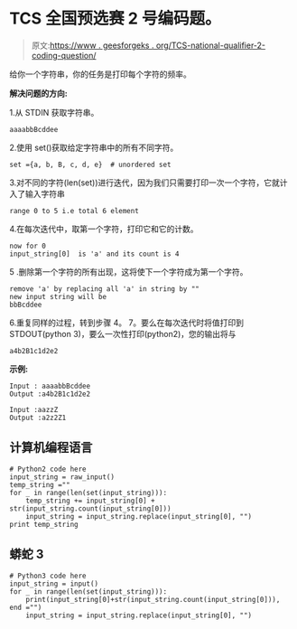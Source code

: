 # TCS 全国预选赛 2 号编码题。

> 原文:[https://www . geesforgeks . org/TCS-national-qualifier-2-coding-question/](https://www.geeksforgeeks.org/tcs-national-qualifier-2-coding-question/)

给你一个字符串，你的任务是打印每个字符的频率。

**解决问题的方向:**

1.从 STDIN 获取字符串。

```
aaaabbBcddee
```

2.使用 set()获取给定字符串中的所有不同字符。

```
set ={a, b, B, c, d, e}  # unordered set
```

3.对不同的字符(len(set))进行迭代，因为我们只需要打印一次一个字符，它就计入了输入字符串

```
range 0 to 5 i.e total 6 element
```

4.在每次迭代中，取第一个字符，打印它和它的计数。

```
now for 0
input_string[0]  is 'a' and its count is 4
```

5 .删除第一个字符的所有出现，这将使下一个字符成为第一个字符。

```
remove 'a' by replacing all 'a' in string by ""
new input string will be
bbBcddee
```

6.重复同样的过程，转到步骤 4。
7。要么在每次迭代时将值打印到 STDOUT(python 3)，要么一次性打印(python2)，您的输出将与

```
a4b2B1c1d2e2
```

**示例:**

```
Input : aaaabbBcddee
Output :a4b2B1c1d2e2

Input :aazzZ
Output :a2z2Z1 
```

## 计算机编程语言

```
# Python2 code here
input_string = raw_input()
temp_string =""
for _ in range(len(set(input_string))):
    temp_string += input_string[0] + str(input_string.count(input_string[0]))
    input_string = input_string.replace(input_string[0], "")
print temp_string
```

## 蟒蛇 3

```
# Python3 code here
input_string = input()
for _ in range(len(set(input_string))):
    print(input_string[0]+str(input_string.count(input_string[0])), end ="")
    input_string = input_string.replace(input_string[0], "")
```